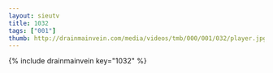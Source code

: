 ```yaml
--- 
layout: sieutv
title: 1032
tags: ["001"]
thumb: http://drainmainvein.com/media/videos/tmb/000/001/032/player.jpg
---
```

{% include drainmainvein key="1032" %} 
